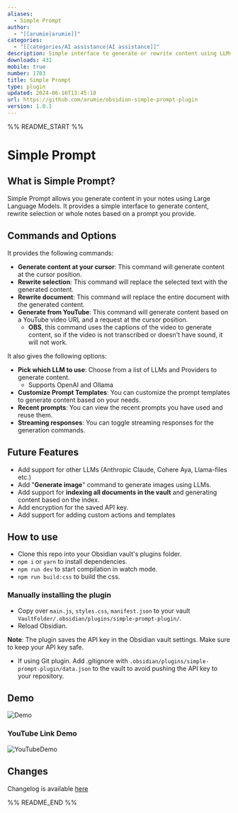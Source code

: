 ```yaml
---
aliases:
  - Simple Prompt
author:
  - "[[arumie|arumie]]"
categories:
  - "[[categories/AI assistance|AI assistance]]"
description: Simple interface to generate or rewrite content using LLMs based on user input.
downloads: 431
mobile: true
number: 1703
title: Simple Prompt
type: plugin
updated: 2024-06-16T13:45:18
url: https://github.com/arumie/obsidian-simple-prompt-plugin
version: 1.0.1
---
```


%% README_START %%

# Simple Prompt

## What is Simple Prompt?

Simple Prompt allows you generate content in your notes using Large Language Models.
It provides a simple interface to generate content, rewrite selection or whole notes based on a prompt you provide.

## Commands and Options

It provides the following commands:

-   **Generate content at your cursor**: This command will generate content at the cursor position.
-   **Rewrite selection**: This command will replace the selected text with the generated content.
-   **Rewrite document**: This command will replace the entire document with the generated content.
-   **Generate from YouTube**: This command will generate content based on a YouTube video URL and a request at the cursor position.
    -   **OBS**, this command uses the captions of the video to generate content, so if the video is not transcribed or doesn't have sound, it will not work.

It also gives the following options:

-   **Pick which LLM to use**: Choose from a list of LLMs and Providers to generate content.
    -   Supports OpenAI and Ollama
-   **Customize Prompt Templates**: You can customize the prompt templates to generate content based on your needs.
-   **Recent prompts**: You can view the recent prompts you have used and reuse them.
-   **Streaming responses**: You can toggle streaming responses for the generation commands.

## Future Features

-   Add support for other LLMs (Anthropic Claude, Cohere Aya, Llama-files etc.)
-   Add "**Generate image**" command to generate images using LLMs.
-   Add support for **indexing all documents in the vault** and generating content based on the index.
-   Add encryption for the saved API key.
-   Add support for adding custom actions and templates

## How to use

-   Clone this repo into your Obsidian vault's plugins folder.
-   `npm i` or `yarn` to install dependencies.
-   `npm run dev` to start compilation in watch mode.
-   `npm run build:css` to build the css.

### Manually installing the plugin

-   Copy over `main.js`, `styles.css`, `manifest.json` to your vault `VaultFolder/.obsidian/plugins/simple-prompt-plugin/`.
-   Reload Obsidian.

**Note**: The plugin saves the API key in the Obsidian vault settings. Make sure to keep your API key safe.

-   If using Git plugin. Add .gitignore with `.obsidian/plugins/simple-prompt-plugin/data.json` to the vault to avoid pushing the API key to your repository.

## Demo

![Demo](https://raw.githubusercontent.com/arumie/obsidian-simple-prompt-plugin/HEAD/assets/SimplePromptDocument3.gif)

### YouTube Link Demo

![YouTubeDemo](https://raw.githubusercontent.com/arumie/obsidian-simple-prompt-plugin/HEAD/assets/YouTubeDemo.gif)

## Changes

Changelog is available [here](https://github.com/arumie/obsidian-simple-prompt-plugin/blob/main/CHANGELOG.md)


%% README_END %%
